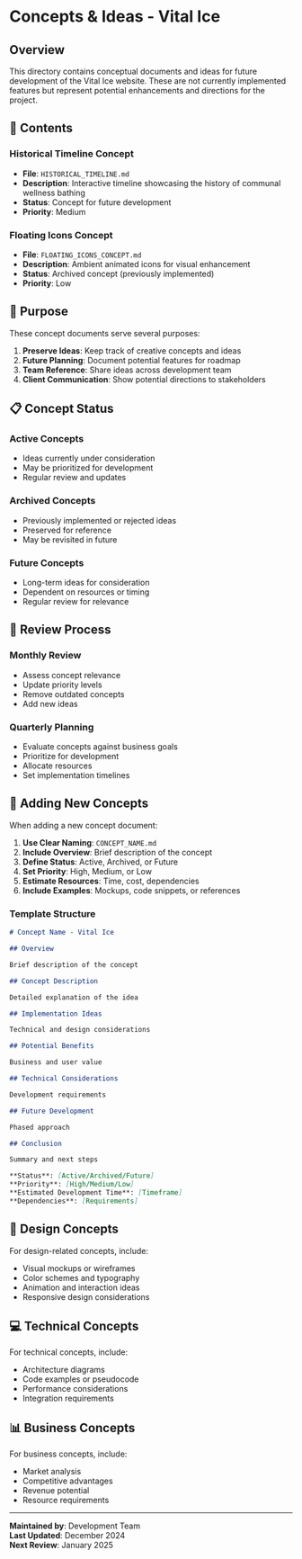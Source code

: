 # Concepts & Ideas - Vital Ice

## Overview

This directory contains conceptual documents and ideas for future development of the Vital Ice website. These are not currently implemented features but represent potential enhancements and directions for the project.

## 📁 Contents

### **Historical Timeline Concept**

- **File**: `HISTORICAL_TIMELINE.md`
- **Description**: Interactive timeline showcasing the history of communal wellness bathing
- **Status**: Concept for future development
- **Priority**: Medium

### **Floating Icons Concept**

- **File**: `FLOATING_ICONS_CONCEPT.md`
- **Description**: Ambient animated icons for visual enhancement
- **Status**: Archived concept (previously implemented)
- **Priority**: Low

## 🎯 Purpose

These concept documents serve several purposes:

1. **Preserve Ideas**: Keep track of creative concepts and ideas
2. **Future Planning**: Document potential features for roadmap
3. **Team Reference**: Share ideas across development team
4. **Client Communication**: Show potential directions to stakeholders

## 📋 Concept Status

### **Active Concepts**

- Ideas currently under consideration
- May be prioritized for development
- Regular review and updates

### **Archived Concepts**

- Previously implemented or rejected ideas
- Preserved for reference
- May be revisited in future

### **Future Concepts**

- Long-term ideas for consideration
- Dependent on resources or timing
- Regular review for relevance

## 🔄 Review Process

### **Monthly Review**

- Assess concept relevance
- Update priority levels
- Remove outdated concepts
- Add new ideas

### **Quarterly Planning**

- Evaluate concepts against business goals
- Prioritize for development
- Allocate resources
- Set implementation timelines

## 📝 Adding New Concepts

When adding a new concept document:

1. **Use Clear Naming**: `CONCEPT_NAME.md`
2. **Include Overview**: Brief description of the concept
3. **Define Status**: Active, Archived, or Future
4. **Set Priority**: High, Medium, or Low
5. **Estimate Resources**: Time, cost, dependencies
6. **Include Examples**: Mockups, code snippets, or references

### **Template Structure**

```markdown
# Concept Name - Vital Ice

## Overview

Brief description of the concept

## Concept Description

Detailed explanation of the idea

## Implementation Ideas

Technical and design considerations

## Potential Benefits

Business and user value

## Technical Considerations

Development requirements

## Future Development

Phased approach

## Conclusion

Summary and next steps

**Status**: [Active/Archived/Future]  
**Priority**: [High/Medium/Low]  
**Estimated Development Time**: [Timeframe]  
**Dependencies**: [Requirements]
```

## 🎨 Design Concepts

For design-related concepts, include:

- Visual mockups or wireframes
- Color schemes and typography
- Animation and interaction ideas
- Responsive design considerations

## 💻 Technical Concepts

For technical concepts, include:

- Architecture diagrams
- Code examples or pseudocode
- Performance considerations
- Integration requirements

## 📊 Business Concepts

For business concepts, include:

- Market analysis
- Competitive advantages
- Revenue potential
- Resource requirements

---

**Maintained by**: Development Team  
**Last Updated**: December 2024  
**Next Review**: January 2025
